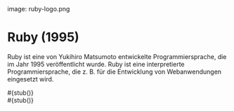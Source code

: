 <div class='meta'>
image: ruby-logo.png
</div>

# Ruby (1995)

<p class='abstract'>
Ruby ist eine von Yukihiro Matsumoto entwickelte Programmiersprache, die im Jahr 1995 veröffentlicht wurde. Ruby ist eine interpretierte Programmiersprache, die z. B. für die Entwicklung von Webanwendungen eingesetzt wird.
</p>

<div class='alert alert-warning'>#{stub()}</div>

<div class='alert alert-warning'>#{stub()}</div>

